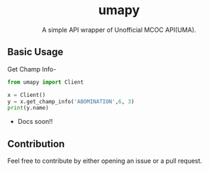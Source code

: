 <div>
  <h1 align='center'>
    umapy
  </h1>
</div>
<div>
  <p align='center'>
    A simple API wrapper of Unofficial MCOC API(UMA).
  </p>
</div>

## Basic Usage

Get Champ Info-

```py
from umapy import Client

x = Client()
y = x.get_champ_info('ABOMINATION',6, 3)
print(y.name)
```

* Docs soon!!

## Contribution

Feel free to contribute by either opening an issue or a pull request.

